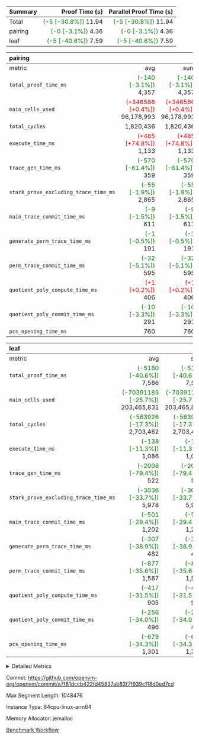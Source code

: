 | Summary | Proof Time (s) | Parallel Proof Time (s) |
|:---|---:|---:|
| Total | <span style='color: green'>(-5 [-30.8%])</span> 11.94 | <span style='color: green'>(-5 [-30.8%])</span> 11.94 |
| pairing | <span style='color: green'>(-0 [-3.1%])</span> 4.36 | <span style='color: green'>(-0 [-3.1%])</span> 4.36 |
| leaf | <span style='color: green'>(-5 [-40.6%])</span> 7.59 | <span style='color: green'>(-5 [-40.6%])</span> 7.59 |


| pairing |||||
|:---|---:|---:|---:|---:|
|metric|avg|sum|max|min|
| `total_proof_time_ms ` | <span style='color: green'>(-140 [-3.1%])</span> 4,357 | <span style='color: green'>(-140 [-3.1%])</span> 4,357 | <span style='color: green'>(-140 [-3.1%])</span> 4,357 | <span style='color: green'>(-140 [-3.1%])</span> 4,357 |
| `main_cells_used     ` | <span style='color: red'>(+346586 [+0.4%])</span> 96,178,993 | <span style='color: red'>(+346586 [+0.4%])</span> 96,178,993 | <span style='color: red'>(+346586 [+0.4%])</span> 96,178,993 | <span style='color: red'>(+346586 [+0.4%])</span> 96,178,993 |
| `total_cycles        ` |  1,820,436 |  1,820,436 |  1,820,436 |  1,820,436 |
| `execute_time_ms     ` | <span style='color: red'>(+485 [+74.8%])</span> 1,133 | <span style='color: red'>(+485 [+74.8%])</span> 1,133 | <span style='color: red'>(+485 [+74.8%])</span> 1,133 | <span style='color: red'>(+485 [+74.8%])</span> 1,133 |
| `trace_gen_time_ms   ` | <span style='color: green'>(-570 [-61.4%])</span> 359 | <span style='color: green'>(-570 [-61.4%])</span> 359 | <span style='color: green'>(-570 [-61.4%])</span> 359 | <span style='color: green'>(-570 [-61.4%])</span> 359 |
| `stark_prove_excluding_trace_time_ms` | <span style='color: green'>(-55 [-1.9%])</span> 2,865 | <span style='color: green'>(-55 [-1.9%])</span> 2,865 | <span style='color: green'>(-55 [-1.9%])</span> 2,865 | <span style='color: green'>(-55 [-1.9%])</span> 2,865 |
| `main_trace_commit_time_ms` | <span style='color: green'>(-9 [-1.5%])</span> 611 | <span style='color: green'>(-9 [-1.5%])</span> 611 | <span style='color: green'>(-9 [-1.5%])</span> 611 | <span style='color: green'>(-9 [-1.5%])</span> 611 |
| `generate_perm_trace_time_ms` | <span style='color: green'>(-1 [-0.5%])</span> 191 | <span style='color: green'>(-1 [-0.5%])</span> 191 | <span style='color: green'>(-1 [-0.5%])</span> 191 | <span style='color: green'>(-1 [-0.5%])</span> 191 |
| `perm_trace_commit_time_ms` | <span style='color: green'>(-32 [-5.1%])</span> 595 | <span style='color: green'>(-32 [-5.1%])</span> 595 | <span style='color: green'>(-32 [-5.1%])</span> 595 | <span style='color: green'>(-32 [-5.1%])</span> 595 |
| `quotient_poly_compute_time_ms` | <span style='color: red'>(+1 [+0.2%])</span> 406 | <span style='color: red'>(+1 [+0.2%])</span> 406 | <span style='color: red'>(+1 [+0.2%])</span> 406 | <span style='color: red'>(+1 [+0.2%])</span> 406 |
| `quotient_poly_commit_time_ms` | <span style='color: green'>(-10 [-3.3%])</span> 291 | <span style='color: green'>(-10 [-3.3%])</span> 291 | <span style='color: green'>(-10 [-3.3%])</span> 291 | <span style='color: green'>(-10 [-3.3%])</span> 291 |
| `pcs_opening_time_ms ` |  760 |  760 |  760 |  760 |

| leaf |||||
|:---|---:|---:|---:|---:|
|metric|avg|sum|max|min|
| `total_proof_time_ms ` | <span style='color: green'>(-5180 [-40.6%])</span> 7,586 | <span style='color: green'>(-5180 [-40.6%])</span> 7,586 | <span style='color: green'>(-5180 [-40.6%])</span> 7,586 | <span style='color: green'>(-5180 [-40.6%])</span> 7,586 |
| `main_cells_used     ` | <span style='color: green'>(-70391183 [-25.7%])</span> 203,465,831 | <span style='color: green'>(-70391183 [-25.7%])</span> 203,465,831 | <span style='color: green'>(-70391183 [-25.7%])</span> 203,465,831 | <span style='color: green'>(-70391183 [-25.7%])</span> 203,465,831 |
| `total_cycles        ` | <span style='color: green'>(-563926 [-17.3%])</span> 2,703,462 | <span style='color: green'>(-563926 [-17.3%])</span> 2,703,462 | <span style='color: green'>(-563926 [-17.3%])</span> 2,703,462 | <span style='color: green'>(-563926 [-17.3%])</span> 2,703,462 |
| `execute_time_ms     ` | <span style='color: green'>(-138 [-11.3%])</span> 1,086 | <span style='color: green'>(-138 [-11.3%])</span> 1,086 | <span style='color: green'>(-138 [-11.3%])</span> 1,086 | <span style='color: green'>(-138 [-11.3%])</span> 1,086 |
| `trace_gen_time_ms   ` | <span style='color: green'>(-2006 [-79.4%])</span> 522 | <span style='color: green'>(-2006 [-79.4%])</span> 522 | <span style='color: green'>(-2006 [-79.4%])</span> 522 | <span style='color: green'>(-2006 [-79.4%])</span> 522 |
| `stark_prove_excluding_trace_time_ms` | <span style='color: green'>(-3036 [-33.7%])</span> 5,978 | <span style='color: green'>(-3036 [-33.7%])</span> 5,978 | <span style='color: green'>(-3036 [-33.7%])</span> 5,978 | <span style='color: green'>(-3036 [-33.7%])</span> 5,978 |
| `main_trace_commit_time_ms` | <span style='color: green'>(-501 [-29.4%])</span> 1,202 | <span style='color: green'>(-501 [-29.4%])</span> 1,202 | <span style='color: green'>(-501 [-29.4%])</span> 1,202 | <span style='color: green'>(-501 [-29.4%])</span> 1,202 |
| `generate_perm_trace_time_ms` | <span style='color: green'>(-307 [-38.9%])</span> 482 | <span style='color: green'>(-307 [-38.9%])</span> 482 | <span style='color: green'>(-307 [-38.9%])</span> 482 | <span style='color: green'>(-307 [-38.9%])</span> 482 |
| `perm_trace_commit_time_ms` | <span style='color: green'>(-877 [-35.6%])</span> 1,587 | <span style='color: green'>(-877 [-35.6%])</span> 1,587 | <span style='color: green'>(-877 [-35.6%])</span> 1,587 | <span style='color: green'>(-877 [-35.6%])</span> 1,587 |
| `quotient_poly_compute_time_ms` | <span style='color: green'>(-417 [-31.5%])</span> 905 | <span style='color: green'>(-417 [-31.5%])</span> 905 | <span style='color: green'>(-417 [-31.5%])</span> 905 | <span style='color: green'>(-417 [-31.5%])</span> 905 |
| `quotient_poly_commit_time_ms` | <span style='color: green'>(-256 [-34.0%])</span> 496 | <span style='color: green'>(-256 [-34.0%])</span> 496 | <span style='color: green'>(-256 [-34.0%])</span> 496 | <span style='color: green'>(-256 [-34.0%])</span> 496 |
| `pcs_opening_time_ms ` | <span style='color: green'>(-679 [-34.3%])</span> 1,301 | <span style='color: green'>(-679 [-34.3%])</span> 1,301 | <span style='color: green'>(-679 [-34.3%])</span> 1,301 | <span style='color: green'>(-679 [-34.3%])</span> 1,301 |



<details>
<summary>Detailed Metrics</summary>

| group | num_segments | keygen_time_ms | commit_exe_time_ms |
| --- | --- | --- | --- |
| pairing | 1 | 1,128 | 10 | 

| group | air_name | quotient_deg | interactions | constraints |
| --- | --- | --- | --- | --- |
| leaf | AccessAdapterAir<2> | 2 | 5 | 12 | 
| leaf | AccessAdapterAir<4> | 2 | 5 | 12 | 
| leaf | AccessAdapterAir<8> | 2 | 5 | 12 | 
| leaf | FriReducedOpeningAir | 2 | 39 | 71 | 
| leaf | JalRangeCheckAir | 2 | 9 | 14 | 
| leaf | NativePoseidon2Air<BabyBearParameters>, 1> | 2 | 136 | 572 | 
| leaf | PhantomAir | 2 | 3 | 5 | 
| leaf | ProgramAir | 1 | 1 | 4 | 
| leaf | VariableRangeCheckerAir | 1 | 1 | 4 | 
| leaf | VmAirWrapper<AluNativeAdapterAir, FieldArithmeticCoreAir> | 2 | 15 | 27 | 
| leaf | VmAirWrapper<BranchNativeAdapterAir, BranchEqualCoreAir<1> | 2 | 11 | 25 | 
| leaf | VmAirWrapper<NativeAdapterAir<2, 0>, PublicValuesCoreAir> | 2 | 11 | 30 | 
| leaf | VmAirWrapper<NativeLoadStoreAdapterAir<1>, NativeLoadStoreCoreAir<1> | 2 | 15 | 20 | 
| leaf | VmAirWrapper<NativeLoadStoreAdapterAir<4>, NativeLoadStoreCoreAir<4> | 2 | 15 | 20 | 
| leaf | VmAirWrapper<NativeVectorizedAdapterAir<4>, FieldExtensionCoreAir> | 2 | 15 | 27 | 
| leaf | VmConnectorAir | 2 | 5 | 11 | 
| leaf | VolatileBoundaryAir | 2 | 7 | 19 | 
| pairing | AccessAdapterAir<16> | 2 | 5 | 12 | 
| pairing | AccessAdapterAir<2> | 2 | 5 | 12 | 
| pairing | AccessAdapterAir<32> | 2 | 5 | 12 | 
| pairing | AccessAdapterAir<4> | 2 | 5 | 12 | 
| pairing | AccessAdapterAir<8> | 2 | 5 | 12 | 
| pairing | BitwiseOperationLookupAir<8> | 2 | 2 | 4 | 
| pairing | KeccakVmAir | 2 | 321 | 4,513 | 
| pairing | MemoryMerkleAir<8> | 2 | 4 | 39 | 
| pairing | PersistentBoundaryAir<8> | 2 | 3 | 7 | 
| pairing | PhantomAir | 2 | 3 | 5 | 
| pairing | Poseidon2PeripheryAir<BabyBearParameters>, 1> | 2 | 1 | 286 | 
| pairing | ProgramAir | 1 | 1 | 4 | 
| pairing | RangeTupleCheckerAir<2> | 1 | 1 | 4 | 
| pairing | Rv32HintStoreAir | 2 | 18 | 28 | 
| pairing | VariableRangeCheckerAir | 1 | 1 | 4 | 
| pairing | VmAirWrapper<Rv32BaseAluAdapterAir, BaseAluCoreAir<4, 8> | 2 | 20 | 37 | 
| pairing | VmAirWrapper<Rv32BaseAluAdapterAir, LessThanCoreAir<4, 8> | 2 | 18 | 40 | 
| pairing | VmAirWrapper<Rv32BaseAluAdapterAir, ShiftCoreAir<4, 8> | 2 | 24 | 91 | 
| pairing | VmAirWrapper<Rv32BranchAdapterAir, BranchEqualCoreAir<4> | 2 | 11 | 20 | 
| pairing | VmAirWrapper<Rv32BranchAdapterAir, BranchLessThanCoreAir<4, 8> | 2 | 13 | 35 | 
| pairing | VmAirWrapper<Rv32CondRdWriteAdapterAir, Rv32JalLuiCoreAir> | 2 | 10 | 18 | 
| pairing | VmAirWrapper<Rv32IsEqualModAdapterAir<2, 1, 32, 32>, ModularIsEqualCoreAir<32, 4, 8> | 2 | 25 | 225 | 
| pairing | VmAirWrapper<Rv32JalrAdapterAir, Rv32JalrCoreAir> | 2 | 16 | 20 | 
| pairing | VmAirWrapper<Rv32LoadStoreAdapterAir, LoadSignExtendCoreAir<4, 8> | 2 | 18 | 33 | 
| pairing | VmAirWrapper<Rv32LoadStoreAdapterAir, LoadStoreCoreAir<4> | 2 | 17 | 40 | 
| pairing | VmAirWrapper<Rv32MultAdapterAir, DivRemCoreAir<4, 8> | 2 | 25 | 84 | 
| pairing | VmAirWrapper<Rv32MultAdapterAir, MulHCoreAir<4, 8> | 2 | 24 | 31 | 
| pairing | VmAirWrapper<Rv32MultAdapterAir, MultiplicationCoreAir<4, 8> | 2 | 19 | 19 | 
| pairing | VmAirWrapper<Rv32RdWriteAdapterAir, Rv32AuipcCoreAir> | 2 | 12 | 14 | 
| pairing | VmAirWrapper<Rv32VecHeapAdapterAir<1, 2, 2, 32, 32>, FieldExpressionCoreAir> | 2 | 415 | 480 | 
| pairing | VmAirWrapper<Rv32VecHeapAdapterAir<2, 1, 1, 32, 32>, FieldExpressionCoreAir> | 2 | 158 | 190 | 
| pairing | VmAirWrapper<Rv32VecHeapAdapterAir<2, 2, 2, 32, 32>, FieldExpressionCoreAir> | 2 | 428 | 457 | 
| pairing | VmConnectorAir | 2 | 5 | 11 | 

| group | air_name | idx | rows | prep_cols | perm_cols | main_cols | cells |
| --- | --- | --- | --- | --- | --- | --- | --- |
| leaf | AccessAdapterAir<2> | 0 | 1,048,576 |  | 16 | 11 | 28,311,552 | 
| leaf | AccessAdapterAir<4> | 0 | 524,288 |  | 16 | 13 | 15,204,352 | 
| leaf | AccessAdapterAir<8> | 0 | 32,768 |  | 16 | 17 | 1,081,344 | 
| leaf | FriReducedOpeningAir | 0 | 2,097,152 |  | 84 | 27 | 232,783,872 | 
| leaf | JalRangeCheckAir | 0 | 65,536 |  | 28 | 12 | 2,621,440 | 
| leaf | NativePoseidon2Air<BabyBearParameters>, 1> | 0 | 262,144 |  | 312 | 398 | 186,122,240 | 
| leaf | PhantomAir | 0 | 32,768 |  | 12 | 6 | 589,824 | 
| leaf | ProgramAir | 0 | 1,048,576 |  | 8 | 10 | 18,874,368 | 
| leaf | VariableRangeCheckerAir | 0 | 262,144 | 2 | 8 | 1 | 2,359,296 | 
| leaf | VmAirWrapper<AluNativeAdapterAir, FieldArithmeticCoreAir> | 0 | 2,097,152 |  | 36 | 29 | 136,314,880 | 
| leaf | VmAirWrapper<BranchNativeAdapterAir, BranchEqualCoreAir<1> | 0 | 524,288 |  | 28 | 23 | 26,738,688 | 
| leaf | VmAirWrapper<NativeAdapterAir<2, 0>, PublicValuesCoreAir> | 0 | 64 |  | 28 | 27 | 3,520 | 
| leaf | VmAirWrapper<NativeLoadStoreAdapterAir<1>, NativeLoadStoreCoreAir<1> | 0 | 1,048,576 |  | 40 | 21 | 63,963,136 | 
| leaf | VmAirWrapper<NativeLoadStoreAdapterAir<4>, NativeLoadStoreCoreAir<4> | 0 | 262,144 |  | 40 | 27 | 17,563,648 | 
| leaf | VmAirWrapper<NativeVectorizedAdapterAir<4>, FieldExtensionCoreAir> | 0 | 262,144 |  | 36 | 38 | 19,398,656 | 
| leaf | VmConnectorAir | 0 | 2 | 1 | 16 | 5 | 42 | 
| leaf | VolatileBoundaryAir | 0 | 524,288 |  | 20 | 12 | 16,777,216 | 

| group | air_name | segment | rows | prep_cols | perm_cols | main_cols | cells |
| --- | --- | --- | --- | --- | --- | --- | --- |
| pairing | AccessAdapterAir<16> | 0 | 262,144 |  | 16 | 25 | 10,747,904 | 
| pairing | AccessAdapterAir<32> | 0 | 131,072 |  | 16 | 41 | 7,471,104 | 
| pairing | AccessAdapterAir<8> | 0 | 524,288 |  | 16 | 17 | 17,301,504 | 
| pairing | BitwiseOperationLookupAir<8> | 0 | 65,536 | 3 | 8 | 2 | 655,360 | 
| pairing | MemoryMerkleAir<8> | 0 | 32,768 |  | 16 | 32 | 1,572,864 | 
| pairing | PersistentBoundaryAir<8> | 0 | 32,768 |  | 12 | 20 | 1,048,576 | 
| pairing | PhantomAir | 0 | 1 |  | 12 | 6 | 18 | 
| pairing | Poseidon2PeripheryAir<BabyBearParameters>, 1> | 0 | 32,768 |  | 8 | 300 | 10,092,544 | 
| pairing | ProgramAir | 0 | 32,768 |  | 8 | 10 | 589,824 | 
| pairing | RangeTupleCheckerAir<2> | 0 | 524,288 | 2 | 8 | 1 | 4,718,592 | 
| pairing | Rv32HintStoreAir | 0 | 256 |  | 44 | 32 | 19,456 | 
| pairing | VariableRangeCheckerAir | 0 | 262,144 | 2 | 8 | 1 | 2,359,296 | 
| pairing | VmAirWrapper<Rv32BaseAluAdapterAir, BaseAluCoreAir<4, 8> | 0 | 1,048,576 |  | 52 | 36 | 92,274,688 | 
| pairing | VmAirWrapper<Rv32BaseAluAdapterAir, LessThanCoreAir<4, 8> | 0 | 65,536 |  | 40 | 37 | 5,046,272 | 
| pairing | VmAirWrapper<Rv32BaseAluAdapterAir, ShiftCoreAir<4, 8> | 0 | 2,048 |  | 52 | 53 | 215,040 | 
| pairing | VmAirWrapper<Rv32BranchAdapterAir, BranchEqualCoreAir<4> | 0 | 131,072 |  | 28 | 26 | 7,077,888 | 
| pairing | VmAirWrapper<Rv32BranchAdapterAir, BranchLessThanCoreAir<4, 8> | 0 | 131,072 |  | 32 | 32 | 8,388,608 | 
| pairing | VmAirWrapper<Rv32CondRdWriteAdapterAir, Rv32JalLuiCoreAir> | 0 | 4,096 |  | 28 | 18 | 188,416 | 
| pairing | VmAirWrapper<Rv32IsEqualModAdapterAir<2, 1, 32, 32>, ModularIsEqualCoreAir<32, 4, 8> | 0 | 32 |  | 56 | 166 | 7,104 | 
| pairing | VmAirWrapper<Rv32JalrAdapterAir, Rv32JalrCoreAir> | 0 | 65,536 |  | 36 | 28 | 4,194,304 | 
| pairing | VmAirWrapper<Rv32LoadStoreAdapterAir, LoadStoreCoreAir<4> | 0 | 1,048,576 |  | 52 | 41 | 97,517,568 | 
| pairing | VmAirWrapper<Rv32MultAdapterAir, MulHCoreAir<4, 8> | 0 | 256 |  | 72 | 39 | 28,416 | 
| pairing | VmAirWrapper<Rv32MultAdapterAir, MultiplicationCoreAir<4, 8> | 0 | 512 |  | 52 | 31 | 42,496 | 
| pairing | VmAirWrapper<Rv32RdWriteAdapterAir, Rv32AuipcCoreAir> | 0 | 32,768 |  | 28 | 20 | 1,572,864 | 
| pairing | VmAirWrapper<Rv32VecHeapAdapterAir<1, 2, 2, 32, 32>, FieldExpressionCoreAir> | 0 | 1 |  | 836 | 547 | 1,383 | 
| pairing | VmAirWrapper<Rv32VecHeapAdapterAir<2, 1, 1, 32, 32>, FieldExpressionCoreAir> | 0 | 1,024 |  | 320 | 263 | 596,992 | 
| pairing | VmAirWrapper<Rv32VecHeapAdapterAir<2, 2, 2, 32, 32>, FieldExpressionCoreAir> | 0 | 16,384 |  | 860 | 625 | 18,038,784 | 
| pairing | VmConnectorAir | 0 | 2 | 1 | 16 | 5 | 42 | 

| group | idx | trace_gen_time_ms | total_proof_time_ms | total_cycles | total_cells | stark_prove_excluding_trace_time_ms | quotient_poly_compute_time_ms | quotient_poly_commit_time_ms | perm_trace_commit_time_ms | pcs_opening_time_ms | main_trace_commit_time_ms | main_cells_used | generate_perm_trace_time_ms | execute_time_ms |
| --- | --- | --- | --- | --- | --- | --- | --- | --- | --- | --- | --- | --- | --- | --- |
| leaf | 0 | 522 | 7,586 | 2,703,462 | 768,708,074 | 5,978 | 905 | 496 | 1,587 | 1,301 | 1,202 | 203,465,831 | 482 | 1,086 | 

| group | idx | trace_height_constraint | weighted_sum | threshold |
| --- | --- | --- | --- | --- |
| leaf | 0 | 0 | 13,828,228 | 2,013,265,921 | 
| leaf | 0 | 1 | 84,640,000 | 2,013,265,921 | 
| leaf | 0 | 2 | 6,914,114 | 2,013,265,921 | 
| leaf | 0 | 3 | 84,738,308 | 2,013,265,921 | 
| leaf | 0 | 4 | 524,288 | 2,013,265,921 | 
| leaf | 0 | 5 | 191,955,658 | 2,013,265,921 | 

| group | segment | trace_gen_time_ms | total_proof_time_ms | total_cycles | total_cells | stark_prove_excluding_trace_time_ms | quotient_poly_compute_time_ms | quotient_poly_commit_time_ms | perm_trace_commit_time_ms | pcs_opening_time_ms | main_trace_commit_time_ms | main_cells_used | generate_perm_trace_time_ms | execute_time_ms |
| --- | --- | --- | --- | --- | --- | --- | --- | --- | --- | --- | --- | --- | --- | --- |
| pairing | 0 | 359 | 4,357 | 1,820,436 | 297,669,276 | 2,865 | 406 | 291 | 595 | 760 | 611 | 96,178,993 | 191 | 1,133 | 

| group | segment | trace_height_constraint | weighted_sum | threshold |
| --- | --- | --- | --- | --- |
| pairing | 0 | 0 | 5,112,016 | 2,013,265,921 | 
| pairing | 0 | 1 | 17,620,096 | 2,013,265,921 | 
| pairing | 0 | 2 | 2,556,008 | 2,013,265,921 | 
| pairing | 0 | 3 | 24,468,620 | 2,013,265,921 | 
| pairing | 0 | 4 | 131,072 | 2,013,265,921 | 
| pairing | 0 | 5 | 65,536 | 2,013,265,921 | 
| pairing | 0 | 6 | 6,003,913 | 2,013,265,921 | 
| pairing | 0 | 7 | 4,096 | 2,013,265,921 | 
| pairing | 0 | 8 | 56,944,397 | 2,013,265,921 | 

</details>


Commit: https://github.com/openvm-org/openvm/commit/a7f81dccb422fd45837ab83f7f939c118d0ed7cd

Max Segment Length: 1048476

Instance Type: 64cpu-linux-arm64

Memory Allocator: jemalloc

[Benchmark Workflow](https://github.com/openvm-org/openvm/actions/runs/15356879503)
